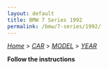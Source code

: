 ```yaml
---
layout: default
title: BMW 7 Series 1992
permalink: /bmw/7-series/1992/
---
```

[*Home*](/) > [*CAR*](/car/) > [*MODEL*](/car/model/) > [*YEAR*](/car/model/year/)

**Follow the instructions**